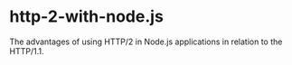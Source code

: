 # http-2-with-node.js
The advantages of using HTTP/2 in Node.js applications in relation to the HTTP/1.1.
